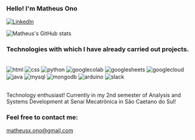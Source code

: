 
### Hello! I'm Matheus Ono

[![LinkedIn](https://img.shields.io/badge/LinkedIn-0077B5?style=for-the-badge&logo=linkedin&logoColor=white)](https://www.linkedin.com/in/matheus-ono/)

![Matheus's GitHub stats](https://github-readme-stats.vercel.app/api?username=Matheus-ono&show_icons=true&theme=dracula)

### Technologies with which I have already carried out projects.

<div style = "display: inline_block"><br/>
  <img align = "center" alt = "html" src="https://img.shields.io/badge/HTML-239120?style=for-the-badge&logo=html5&logoColor=white"/>
  <img align = "center" alt = "css" src="https://img.shields.io/badge/CSS-239120?&style=for-the-badge&logo=css3&logoColor=white"/>
  <img align = "center" alt = "python" src="https://img.shields.io/badge/Python-14354C?style=for-the-badge&logo=python&logoColor=white"/>
  <img align = "center" alt = "googlecolab" src="https://img.shields.io/badge/Colab-F9AB00?style=for-the-badge&logo=googlecolab&color=525252"/>
  <img align = "center" alt = "googlesheets" src="https://img.shields.io/badge/Google%20Sheets-34A853?style=for-the-badge&logo=google-sheets&logoColor=white)"/>
  <img align = "center" alt = "googlecloud" src="https://img.shields.io/badge/Google_Cloud-4285F4?style=for-the-badge&logo=google-cloud&logoColor=white"/>
  <img align = "center" alt = "java" src="https://img.shields.io/badge/Java-ED8B00?style=for-the-badge&logo=openjdk&logoColor=white"/>
  <img align = "center" alt = "mysql" src="https://img.shields.io/badge/MySQL-00000F?style=for-the-badge&logo=mysql&logoColor=white"/>
  <img align = "center" alt = "mongodb" src="https://img.shields.io/badge/MongoDB-4EA94B?style=for-the-badge&logo=mongodb&logoColor=white"/>
  <img align = "center" alt = "arduino" src="https://img.shields.io/badge/Arduino_IDE-00979D?style=for-the-badge&logo=arduino&logoColor=white"/>
  <img align = "center" alt = "slack" src="https://img.shields.io/badge/Slack-4A154B?style=for-the-badge&logo=slack&logoColor=white"/>
</div><br/>

Technology enthusiast! Currently in my 2nd semester of Analysis and Systems Development at Senai Mecatrônica in São Caetano do Sul!

### Feel free to contact me:
matheusx.ono@gmail.com



